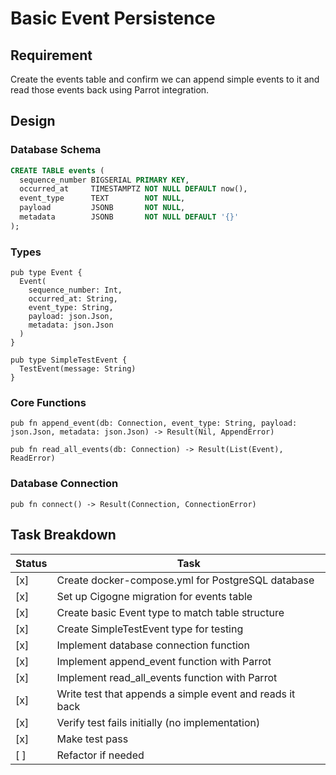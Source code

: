 # Basic Event Persistence

## Requirement
Create the events table and confirm we can append simple events to it and read those events back using Parrot integration.

## Design

### Database Schema
```sql
CREATE TABLE events (
  sequence_number BIGSERIAL PRIMARY KEY,
  occurred_at     TIMESTAMPTZ NOT NULL DEFAULT now(),
  event_type      TEXT        NOT NULL,
  payload         JSONB       NOT NULL,
  metadata        JSONB       NOT NULL DEFAULT '{}'
);
```

### Types
```gleam
pub type Event {
  Event(
    sequence_number: Int,
    occurred_at: String,
    event_type: String,
    payload: json.Json,
    metadata: json.Json
  )
}

pub type SimpleTestEvent {
  TestEvent(message: String)
}
```

### Core Functions
```gleam
pub fn append_event(db: Connection, event_type: String, payload: json.Json, metadata: json.Json) -> Result(Nil, AppendError)

pub fn read_all_events(db: Connection) -> Result(List(Event), ReadError)
```

### Database Connection
```gleam
pub fn connect() -> Result(Connection, ConnectionError)
```

## Task Breakdown

| Status | Task |
|--------|------|
| [x] | Create docker-compose.yml for PostgreSQL database |
| [x] | Set up Cigogne migration for events table |
| [x] | Create basic Event type to match table structure |
| [x] | Create SimpleTestEvent type for testing |
| [x] | Implement database connection function |
| [x] | Implement append_event function with Parrot |
| [x] | Implement read_all_events function with Parrot |
| [x] | Write test that appends a simple event and reads it back |
| [x] | Verify test fails initially (no implementation) |
| [x] | Make test pass |
| [ ] | Refactor if needed |
